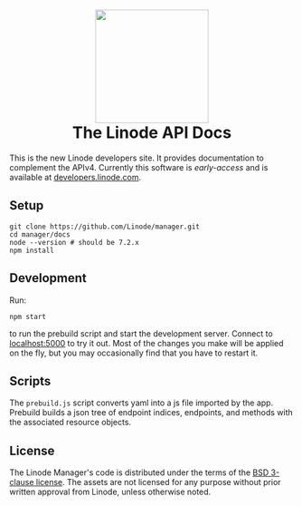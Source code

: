 <h1 align="center">
  <img src="https://www.linode.com/media/images/logos/diagonal/light/linode-logo_diagonal_light_medium.png" width="200" />
  <br />
  The Linode API Docs
</h1>

This is the new Linode developers site. It provides documentation to complement the APIv4.
Currently this software is *early-access* and is available at [developers.linode.com](https://developers.linode.com).

## Setup

    git clone https://github.com/Linode/manager.git
    cd manager/docs
    node --version # should be 7.2.x
    npm install
    
## Development

Run:

    npm start

to run the prebuild script and start the development server. Connect to
[localhost:5000](https://localhost:5000) to try it out. Most of the changes you
make will be applied on the fly, but you may occasionally find that you have to
restart it.

## Scripts

The `prebuild.js` script converts yaml into a js file imported by the app. 
Prebuild builds a json tree of endpoint indices, endpoints, and methods with 
the associated resource objects.

## License

The Linode Manager's code is distributed under the terms of the [BSD 3-clause
license](https://github.com/linode/manager/blob/master/LICENSE). The assets are
not licensed for any purpose without prior written approval from Linode, unless
otherwise noted.
